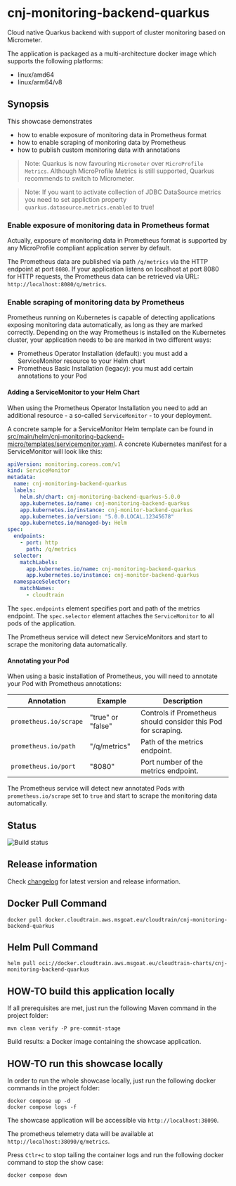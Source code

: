 # cnj-monitoring-backend-quarkus

Cloud native Quarkus backend with support of cluster monitoring based on Micrometer.

The application is packaged as a multi-architecture docker image which supports the following platforms:
* linux/amd64
* linux/arm64/v8

## Synopsis

This showcase demonstrates
* how to enable exposure of monitoring data in Prometheus format
* how to enable scraping of monitoring data by Prometheus
* how to publish custom monitoring data with annotations

> Note: Quarkus is now favouring `Micrometer` over `MicroProfile Metrics`.
> Although MicroProfile Metrics is still supported, Quarkus recommends to switch to Micrometer.

> Note: If you want to activate collection of JDBC DataSource metrics you need to set
> appliction property `quarkus.datasource.metrics.enabled` to true!

### Enable exposure of monitoring data in Prometheus format

Actually, exposure of monitoring data in Prometheus format is supported by any MicroProfile compliant
application server by default.

The Prometheus data are published via path `/q/metrics` via the HTTP endpoint at port `8080`.
If your application listens on localhost at port 8080 for HTTP requests,
the Prometheus data can be retrieved via URL: `http://localhost:8080/q/metrics`.

### Enable scraping of monitoring data by Prometheus

Prometheus running on Kubernetes is capable of detecting applications exposing monitoring data
automatically, as long as they are marked correctly.
Depending on the way Prometheus is installed on the Kubernetes cluster,
your application needs to be are marked in two different ways:

* Prometheus Operator Installation (default): you must add a ServiceMonitor resource to your Helm chart
* Prometheus Basic Installation (legacy): you must add certain annotations to your Pod

#### Adding a ServiceMonitor to your Helm Chart

When using the Prometheus Operator Installation you need to add an additional resource - a so-called `ServiceMonitor` - to your deployment.

A concrete sample for a ServiceMonitor Helm template can be found in [src/main/helm/cnj-monitoring-backend-micro/templates/servicemonitor.yaml](src/main/helm/cnj-monitoring-backend-micro/templates/servicemonitor.yaml).
A concrete Kubernetes manifest for a ServiceMonitor will look like this:

```yaml
apiVersion: monitoring.coreos.com/v1
kind: ServiceMonitor
metadata:
  name: cnj-monitoring-backend-quarkus
  labels:
    helm.sh/chart: cnj-monitoring-backend-quarkus-5.0.0
    app.kubernetes.io/name: cnj-monitoring-backend-quarkus
    app.kubernetes.io/instance: cnj-monitor-backend-quarkus
    app.kubernetes.io/version: "5.0.0.LOCAL.12345678"
    app.kubernetes.io/managed-by: Helm
spec:
  endpoints:
    - port: http
      path: /q/metrics
  selector:
    matchLabels:
      app.kubernetes.io/name: cnj-monitoring-backend-quarkus
      app.kubernetes.io/instance: cnj-monitor-backend-quarkus
  namespaceSelector:
    matchNames:
      - cloudtrain
```
The `spec.endpoints` element specifies port and path of the metrics endpoint.
The `spec.selector` element attaches the `ServiceMonitor` to all pods of the application.

The Prometheus service will detect new ServiceMonitors and start to scrape the monitoring data automatically.

#### Annotating your Pod

When using a basic installation of Prometheus, you will need to annotate your Pod with Prometheus annotations:

| Annotation            | Example           | Description                  |
|-----------------------|-------------------|------------------------------|
| `prometheus.io/scrape` | "true" or "false" | Controls if Prometheus should consider this Pod for scraping. |     
| `prometheus.io/path`  | "/q/metrics"      | Path of the metrics endpoint. |
| `prometheus.io/port`   | "8080"            | Port number of the metrics endpoint. | 

The Prometheus service will detect new annotated Pods with `prometheus.io/scrape` set to `true` and start to scrape the monitoring data automatically.

## Status

![Build status](https://codebuild.eu-west-1.amazonaws.com/badges?uuid=eyJlbmNyeXB0ZWREYXRhIjoiZS9rOXN0UXNRcUNoSnlNU0VpaVZqM3RIWTVnanlIODdmRkZNcHZxS056S1YrbEh2Y013Q3BqUzRLZ3Rjbk8yb1dWTC9Ea1dBRm5JNTZtajByT2E4WmVzPSIsIml2UGFyYW1ldGVyU3BlYyI6IlVRVm43Z0hHY2hpTlI4aTgiLCJtYXRlcmlhbFNldFNlcmlhbCI6MX0%3D&branch=main)

## Release information

Check [changelog](changelog.md) for latest version and release information.

## Docker Pull Command

`docker pull docker.cloudtrain.aws.msgoat.eu/cloudtrain/cnj-monitoring-backend-quarkus`

## Helm Pull Command

`helm pull oci://docker.cloudtrain.aws.msgoat.eu/cloudtrain-charts/cnj-monitoring-backend-quarkus`

## HOW-TO build this application locally

If all prerequisites are met, just run the following Maven command in the project folder:

```shell 
mvn clean verify -P pre-commit-stage
```

Build results: a Docker image containing the showcase application.

## HOW-TO run this showcase locally

In order to run the whole showcase locally, just run the following docker commands in the project folder:

```shell 
docker compose up -d
docker compose logs -f 
```
The showcase application will be accessible via `http://localhost:38090`.

The prometheus telemetry data will be available at `http://localhost:38090/q/metrics`.

Press `Ctlr+c` to stop tailing the container logs and run the following docker command to stop the show case:

```shell 
docker compose down
```

